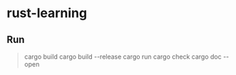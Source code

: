 # rust-learning


## Run

> cargo build
> cargo build --release
> cargo run
> cargo check
> cargo doc --open